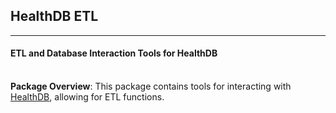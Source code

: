 ## __HealthDB ETL__ ##
---

#### ETL and Database Interaction Tools for HealthDB
<br />__Package Overview__: This package contains tools for interacting with [HealthDB](https://github.com/jdeferio/healthdbModels/), allowing for ETL functions.